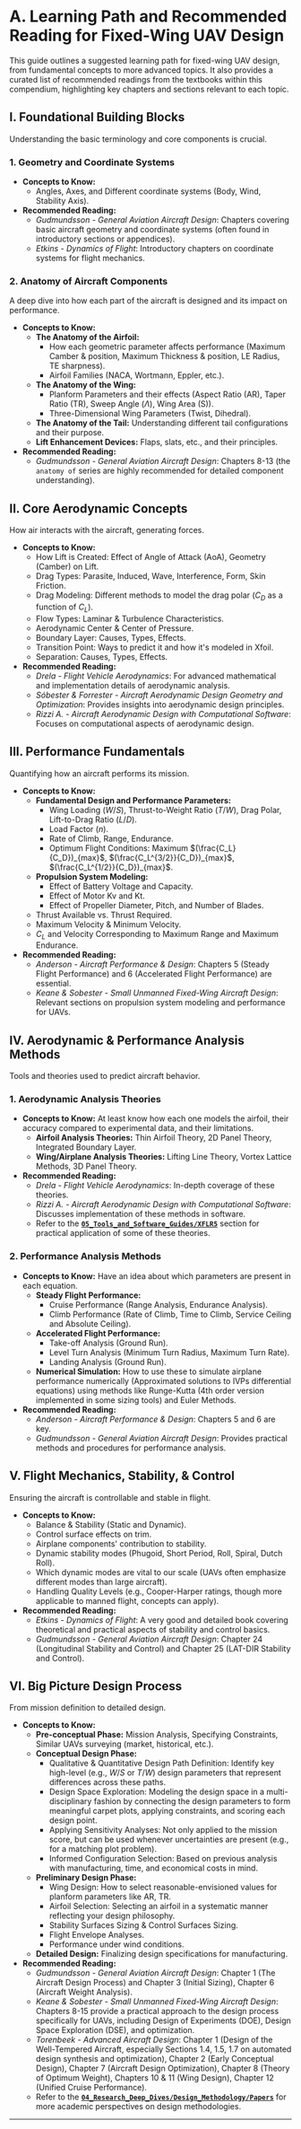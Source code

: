 # A. Learning Path and Recommended Reading for Fixed-Wing UAV Design

This guide outlines a suggested learning path for fixed-wing UAV design, from fundamental concepts to more advanced topics. It also provides a curated list of recommended readings from the textbooks within this compendium, highlighting key chapters and sections relevant to each topic.

## I. Foundational Building Blocks

Understanding the basic terminology and core components is crucial.

### 1. Geometry and Coordinate Systems

* **Concepts to Know:**
    * Angles, Axes, and Different coordinate systems (Body, Wind, Stability Axis).
* **Recommended Reading:**
    * *Gudmundsson - General Aviation Aircraft Design*: Chapters covering basic aircraft geometry and coordinate systems (often found in introductory sections or appendices).
    * *Etkins - Dynamics of Flight*: Introductory chapters on coordinate systems for flight mechanics.

### 2. Anatomy of Aircraft Components

A deep dive into how each part of the aircraft is designed and its impact on performance.

* **Concepts to Know:**
    * **The Anatomy of the Airfoil:**
        * How each geometric parameter affects performance (Maximum Camber & position, Maximum Thickness & position, LE Radius, TE sharpness).
        * Airfoil Families (NACA, Wortmann, Eppler, etc.).
    * **The Anatomy of the Wing:**
        * Planform Parameters and their effects (Aspect Ratio (AR), Taper Ratio (TR), Sweep Angle ($\Lambda$), Wing Area (S)).
        * Three-Dimensional Wing Parameters (Twist, Dihedral).
    * **The Anatomy of the Tail:** Understanding different tail configurations and their purpose.
    * **Lift Enhancement Devices:** Flaps, slats, etc., and their principles.
* **Recommended Reading:**
    * *Gudmundsson - General Aviation Aircraft Design*: Chapters 8-13 (the `anatomy of` series are highly recommended for detailed component understanding).

## II. Core Aerodynamic Concepts

How air interacts with the aircraft, generating forces.

* **Concepts to Know:**
    * How Lift is Created: Effect of Angle of Attack (AoA), Geometry (Camber) on Lift.
    * Drag Types: Parasite, Induced, Wave, Interference, Form, Skin Friction.
    * Drag Modeling: Different methods to model the drag polar ($C_D$ as a function of $C_L$).
    * Flow Types: Laminar & Turbulence Characteristics.
    * Aerodynamic Center & Center of Pressure.
    * Boundary Layer: Causes, Types, Effects.
    * Transition Point: Ways to predict it and how it's modeled in Xfoil.
    * Separation: Causes, Types, Effects.
* **Recommended Reading:**
    * *Drela - Flight Vehicle Aerodynamics*: For advanced mathematical and implementation details of aerodynamic analysis.
    * *Sóbester & Forrester - Aircraft Aerodynamic Design Geometry and Optimization*: Provides insights into aerodynamic design principles.
    * *Rizzi A. - Aircraft Aerodynamic Design with Computational Software*: Focuses on computational aspects of aerodynamic design.

## III. Performance Fundamentals

Quantifying how an aircraft performs its mission.

* **Concepts to Know:**
    * **Fundamental Design and Performance Parameters:**
        * Wing Loading ($W/S$), Thrust-to-Weight Ratio ($T/W$), Drag Polar, Lift-to-Drag Ratio ($L/D$).
        * Load Factor ($n$).
        * Rate of Climb, Range, Endurance.
        * Optimum Flight Conditions: Maximum $(\frac{C_L}{C_D})_{max}$, $(\frac{C_L^{3/2}}{C_D})_{max}$, $(\frac{C_L^{1/2}}{C_D})_{max}$.
    * **Propulsion System Modeling:**
        * Effect of Battery Voltage and Capacity.
        * Effect of Motor Kv and Kt.
        * Effect of Propeller Diameter, Pitch, and Number of Blades.
    * Thrust Available vs. Thrust Required.
    * Maximum Velocity & Minimum Velocity.
    * $C_L$ and Velocity Corresponding to Maximum Range and Maximum Endurance.
* **Recommended Reading:**
    * *Anderson - Aircraft Performance & Design*: Chapters 5 (Steady Flight Performance) and 6 (Accelerated Flight Performance) are essential.
    * *Keane & Sobester - Small Unmanned Fixed-Wing Aircraft Design*: Relevant sections on propulsion system modeling and performance for UAVs.

## IV. Aerodynamic & Performance Analysis Methods

Tools and theories used to predict aircraft behavior.

### 1. Aerodynamic Analysis Theories

* **Concepts to Know:** At least know how each one models the airfoil, their accuracy compared to experimental data, and their limitations.
    * **Airfoil Analysis Theories:** Thin Airfoil Theory, 2D Panel Theory, Integrated Boundary Layer.
    * **Wing/Airplane Analysis Theories:** Lifting Line Theory, Vortex Lattice Methods, 3D Panel Theory.
* **Recommended Reading:**
    * *Drela - Flight Vehicle Aerodynamics*: In-depth coverage of these theories.
    * *Rizzi A. - Aircraft Aerodynamic Design with Computational Software*: Discusses implementation of these methods in software.
    * Refer to the **[`05_Tools_and_Software_Guides/XFLR5`](../05_Tools_and_Software_Guides/XFLR5)** section for practical application of some of these theories.

### 2. Performance Analysis Methods

* **Concepts to Know:** Have an idea about which parameters are present in each equation.
    * **Steady Flight Performance:**
        * Cruise Performance (Range Analysis, Endurance Analysis).
        * Climb Performance (Rate of Climb, Time to Climb, Service Ceiling and Absolute Ceiling).
    * **Accelerated Flight Performance:**
        * Take-off Analysis (Ground Run).
        * Level Turn Analysis (Minimum Turn Radius, Maximum Turn Rate).
        * Landing Analysis (Ground Run).
    * **Numerical Simulation:** How to use these to simulate airplane performance numerically (Approximated solutions to IVPs differential equations) using methods like Runge-Kutta (4th order version implemented in some sizing tools) and Euler Methods.
* **Recommended Reading:**
    * *Anderson - Aircraft Performance & Design*: Chapters 5 and 6 are key.
    * *Gudmundsson - General Aviation Aircraft Design*: Provides practical methods and procedures for performance analysis.

## V. Flight Mechanics, Stability, & Control

Ensuring the aircraft is controllable and stable in flight.

* **Concepts to Know:**
    * Balance & Stability (Static and Dynamic).
    * Control surface effects on trim.
    * Airplane components' contribution to stability.
    * Dynamic stability modes (Phugoid, Short Period, Roll, Spiral, Dutch Roll).
    * Which dynamic modes are vital to our scale (UAVs often emphasize different modes than large aircraft).
    * Handling Quality Levels (e.g., Cooper-Harper ratings, though more applicable to manned flight, concepts can apply).
* **Recommended Reading:**
    * *Etkins - Dynamics of Flight*: A very good and detailed book covering theoretical and practical aspects of stability and control basics.
    * *Gudmundsson - General Aviation Aircraft Design*: Chapter 24 (Longitudinal Stability and Control) and Chapter 25 (LAT-DIR Stability and Control).

## VI. Big Picture Design Process

From mission definition to detailed design.

* **Concepts to Know:**
    * **Pre-conceptual Phase:** Mission Analysis, Specifying Constraints, Similar UAVs surveying (market, historical, etc.).
    * **Conceptual Design Phase:**
        * Qualitative & Quantitative Design Path Definition: Identify key high-level (e.g., $W/S$ or $T/W$) design parameters that represent differences across these paths.
        * Design Space Exploration: Modeling the design space in a multi-disciplinary fashion by connecting the design parameters to form meaningful carpet plots, applying constraints, and scoring each design point.
        * Applying Sensitivity Analyses: Not only applied to the mission score, but can be used whenever uncertainties are present (e.g., for a matching plot problem).
        * Informed Configuration Selection: Based on previous analysis with manufacturing, time, and economical costs in mind.
    * **Preliminary Design Phase:**
        * Wing Design: How to select reasonable-envisioned values for planform parameters like AR, TR.
        * Airfoil Selection: Selecting an airfoil in a systematic manner reflecting your design philosophy.
        * Stability Surfaces Sizing & Control Surfaces Sizing.
        * Flight Envelope Analyses.
        * Performance under wind conditions.
    * **Detailed Design:** Finalizing design specifications for manufacturing.
* **Recommended Reading:**
    * *Gudmundsson - General Aviation Aircraft Design*: Chapter 1 (The Aircraft Design Process) and Chapter 3 (Initial Sizing), Chapter 6 (Aircraft Weight Analysis).
    * *Keane & Sobester - Small Unmanned Fixed-Wing Aircraft Design*: Chapters 8-15 provide a practical approach to the design process specifically for UAVs, including Design of Experiments (DOE), Design Space Exploration (DSE), and optimization.
    * *Torenbeek - Advanced Aircraft Design*: Chapter 1 (Design of the Well-Tempered Aircraft, especially Sections 1.4, 1.5, 1.7 on automated design synthesis and optimization), Chapter 2 (Early Conceptual Design), Chapter 7 (Aircraft Design Optimization), Chapter 8 (Theory of Optimum Weight), Chapters 10 & 11 (Wing Design), Chapter 12 (Unified Cruise Performance).
    * Refer to the **[`04_Research_Deep_Dives/Design_Methodology/Papers`](../04_Research_Deep_Dives/Design_Methodology/Papers)** for more academic perspectives on design methodologies.

---
